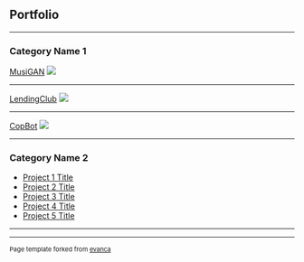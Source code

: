 ## Portfolio

---

### Category Name 1 

[MusiGAN](/sample_page)
<img src="images/dummy_thumbnail.jpg?raw=true"/>

---
[LendingClub](/pdf/sample_presentation.pdf)
<img src="images/dummy_thumbnail.jpg?raw=true"/>

---
[CopBot](http://example.com/)
<img src="images/dummy_thumbnail.jpg?raw=true"/>

---

### Category Name 2

- [Project 1 Title](http://example.com/)
- [Project 2 Title](http://example.com/)
- [Project 3 Title](http://example.com/)
- [Project 4 Title](http://example.com/)
- [Project 5 Title](http://example.com/)

---




---
<p style="font-size:11px">Page template forked from <a href="https://github.com/evanca/quick-portfolio">evanca</a></p>
<!-- Remove above link if you don't want to attibute -->
